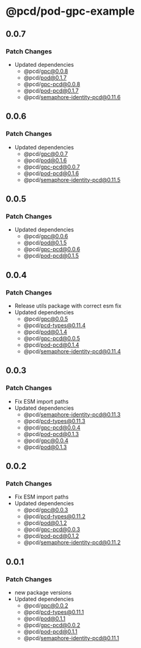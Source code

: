 # @pcd/pod-gpc-example

## 0.0.7

### Patch Changes

- Updated dependencies
  - @pcd/gpc@0.0.8
  - @pcd/pod@0.1.7
  - @pcd/gpc-pcd@0.0.8
  - @pcd/pod-pcd@0.1.7
  - @pcd/semaphore-identity-pcd@0.11.6

## 0.0.6

### Patch Changes

- Updated dependencies
  - @pcd/gpc@0.0.7
  - @pcd/pod@0.1.6
  - @pcd/gpc-pcd@0.0.7
  - @pcd/pod-pcd@0.1.6
  - @pcd/semaphore-identity-pcd@0.11.5

## 0.0.5

### Patch Changes

- Updated dependencies
  - @pcd/gpc@0.0.6
  - @pcd/pod@0.1.5
  - @pcd/gpc-pcd@0.0.6
  - @pcd/pod-pcd@0.1.5

## 0.0.4

### Patch Changes

- Release utils package with correct esm fix
- Updated dependencies
  - @pcd/gpc@0.0.5
  - @pcd/pcd-types@0.11.4
  - @pcd/pod@0.1.4
  - @pcd/gpc-pcd@0.0.5
  - @pcd/pod-pcd@0.1.4
  - @pcd/semaphore-identity-pcd@0.11.4

## 0.0.3

### Patch Changes

- Fix ESM import paths
- Updated dependencies
  - @pcd/semaphore-identity-pcd@0.11.3
  - @pcd/pcd-types@0.11.3
  - @pcd/gpc-pcd@0.0.4
  - @pcd/pod-pcd@0.1.3
  - @pcd/gpc@0.0.4
  - @pcd/pod@0.1.3

## 0.0.2

### Patch Changes

- Fix ESM import paths
- Updated dependencies
  - @pcd/gpc@0.0.3
  - @pcd/pcd-types@0.11.2
  - @pcd/pod@0.1.2
  - @pcd/gpc-pcd@0.0.3
  - @pcd/pod-pcd@0.1.2
  - @pcd/semaphore-identity-pcd@0.11.2

## 0.0.1

### Patch Changes

- new package versions
- Updated dependencies
  - @pcd/gpc@0.0.2
  - @pcd/pcd-types@0.11.1
  - @pcd/pod@0.1.1
  - @pcd/gpc-pcd@0.0.2
  - @pcd/pod-pcd@0.1.1
  - @pcd/semaphore-identity-pcd@0.11.1
